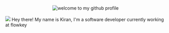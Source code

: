 <div align="center">
	<br>
	<br>
	<img src="https://github.com/user-attachments/assets/bb6dd9c0-c5bf-4a46-a2e0-e4f84a9af816" alt="welcome to my github profile">
	<br>
	<br>
</div>
	
<img src="https://github.com/user-attachments/assets/7b15450b-0883-4aac-beb2-f47b8ed06f42">

</div>
	Hey there! My name is Kiran, I'm a software developer currently working at flowkey
</div>
